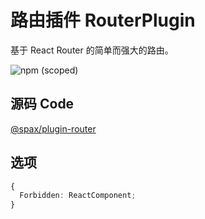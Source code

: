 # 路由插件 RouterPlugin

基于 React Router 的简单而强大的路由。

![npm (scoped)](https://img.shields.io/npm/v/@spax/plugin-router?color=4caf50)

## 源码 Code

[@spax/plugin-router](https://github.com/spaxjs/spax/tree/master/packages/plugin-router)

## 选项

```typescript
{
  Forbidden: ReactComponent;
}
```
